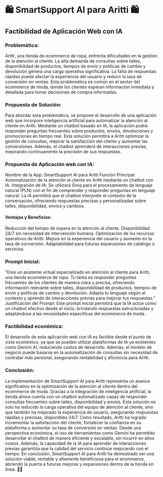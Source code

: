 <h1>🛍️ SmartSupport AI para Aritti 🛍️</h1>
<h2>Factibilidad de Aplicación Web con IA</h2>


<h3>Problemática:</h3>
Aritti, una tienda de ecommerce de ropa, enfrenta dificultades en la gestión de la atención al cliente. La alta demanda de consultas sobre talles, disponibilidad de productos, tiempos de envío y políticas de cambio y devolución genera una carga operativa significativa. La falta de respuestas rápidas puede afectar la experiencia del usuario y reducir la tasa de conversión en ventas.
Esta problemática es común en el sector del ecommerce de moda, donde los clientes esperan información inmediata y detallada para tomar decisiones de compra informadas.

<h3>Propuesta de Solución:</h3>
Para abordar esta problemática, se propone el desarrollo de una aplicación web que incorpore inteligencia artificial para automatizar la atención al cliente en Aritti. Mediante un chatbot basado en IA, la aplicación podrá responder preguntas frecuentes sobre productos, envíos, devoluciones y promociones en tiempo real.
Esta solución permitirá a Aritti optimizar la gestión de consultas, mejorar la satisfacción del cliente y aumentar las conversiones. Además, el chatbot aprenderá de interacciones previas, mejorando continuamente la precisión de sus respuestas.

<h3>Propuesta de Aplicación web con IA:</h3>
Nombre de la App: SmartSupport AI para Aritti
Función Principal: Automatización de la atención al cliente en Aritti mediante un chatbot con IA.
Integración de IA: Se utilizará Groq para el procesamiento de lenguaje natural (PLN) con el fin de comprender y responder preguntas en lenguaje natural. La IA permitirá que el chatbot interprete el contexto de la conversación, ofreciendo respuestas precisas y personalizadas sobre talles, disponibilidad, envíos y cambios.
<h4>Ventajas y Beneficios:</h4>
Reducción del tiempo de espera en la atención al cliente.
Disponibilidad 24/7 sin necesidad de intervención humana.
Optimización de los recursos operativos de Aritti.
Mejora en la experiencia del usuario y aumento en la tasa de conversión.
Adaptabilidad para futuras expansiones de catálogo o servicios.


<h3>Prompt Inicial:</h3>
"Eres un asistente virtual especializado en atención al cliente para Aritti, una tienda ecommerce de ropa. Tu tarea es responder preguntas frecuentes de los clientes de manera clara y precisa, ofreciendo información relevante sobre talles, disponibilidad de productos, tiempos de envío y políticas de cambio y devolución. Adapta tu lenguaje según el contexto y aprende de interacciones previas para mejorar tus respuestas."
Justificación del Prompt: Este prompt inicial permitirá que la IA actúe como un chatbot efectivo desde el inicio, brindando respuestas estructuradas y adaptándose a las necesidades específicas del ecommerce de moda.

<h3>Factibilidad económica:</h3>
El desarrollo de esta aplicación web con IA es factible desde el punto de vista económico, ya que se pueden utilizar plataformas de IA ya existentes como Gemini AI, reduciendo costos de desarrollo. Además, el modelo de negocio puede basarse en la automatización de consultas sin necesidad de contratar más personal, asegurando rentabilidad y eficiencia para Aritti.

<h3>Conclusión:</h3>
La implementación de SmartSupport AI para Aritti representa un avance significativo en la optimización de la atención al cliente dentro del ecommerce de moda. Gracias a la integración de inteligencia artificial, la tienda ahora cuenta con un chatbot automatizado capaz de responder consultas frecuentes sobre talles, disponibilidad y envíos.
Esta solución no solo ha reducido la carga operativa del equipo de atención al cliente, sino que también ha mejorado la experiencia de usuario, asegurando respuestas rápidas y precisas, disponibles 24/7. Como resultado, Aritti ha logrado incrementar la satisfacción del cliente, fortalecer la confianza en su plataforma y aumentar su tasa de conversión en ventas.
Desde una perspectiva económica, el uso de herramientas como Gemini ha permitido desarrollar el chatbot de manera eficiente y escalable, sin incurrir en altos costos. Además, la capacidad de la IA para aprender de interacciones previas garantiza que la calidad del servicio continúe mejorando con el tiempo.
En conclusión, SmartSupport AI para Aritti ha demostrado ser una solución viable, rentable y altamente beneficiosa para el ecommerce, abriendo la puerta a futuras mejoras y expansiones dentro de la tienda en línea. 🚀✨
